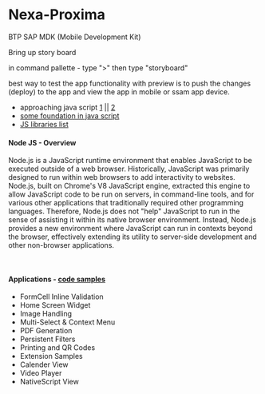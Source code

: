 # Nexa-Proxima
BTP SAP MDK (Mobile Development Kit)


Bring up story board 

in command pallette - type ">" then type "storyboard"

best way to test the app functionality with preview is to push the changes (deploy) to the app and view the app in mobile or ssam app device.

- approaching java script [1](https://www.youtube.com/watch?v=xB3ZmUH6GqU&ab_channel=CatherineLi) || [2](https://www.youtube.com/watch?v=X_FfHxMkkos&ab_channel=PhillipChoi)
- [some foundation in java script](https://www.youtube.com/watch?v=ogdtB_m6G5g&ab_channel=CleverProgrammer)
- [JS libraries list](https://en.wikipedia.org/wiki/List_of_JavaScript_libraries)

#### Node JS - Overview

Node.js is a JavaScript runtime environment that enables JavaScript to be executed outside of a web browser. Historically, JavaScript was primarily designed to run within web browsers to add interactivity to websites. Node.js, built on Chrome's V8 JavaScript engine, extracted this engine to allow JavaScript code to be run on servers, in command-line tools, and for various other applications that traditionally required other programming languages.
Therefore, Node.js does not "help" JavaScript to run in the sense of assisting it within its native browser environment. Instead, Node.js provides a new environment where JavaScript can run in contexts beyond the browser, effectively extending its utility to server-side development and other non-browser applications.

</br> 

#### Applications - [code samples](https://github.com/SAP-samples/cloud-mdk-samples/tree/main/Showcase_Apps)

- FormCell Inline Validation
- Home Screen Widget
- Image Handling
- Multi-Select & Context Menu
- PDF Generation
- Persistent Filters
- Printing and QR Codes
- Extension Samples
- Calender View
- Video Player
- NativeScript View

</br> </br>

<!--

</br> </br>

#### Applications - [code samples](https://github.com/SAP-samples/cloud-mdk-samples/tree/main/Showcase_Apps)

- FormCell Inline Validation
- Home Screen Widget

-->
